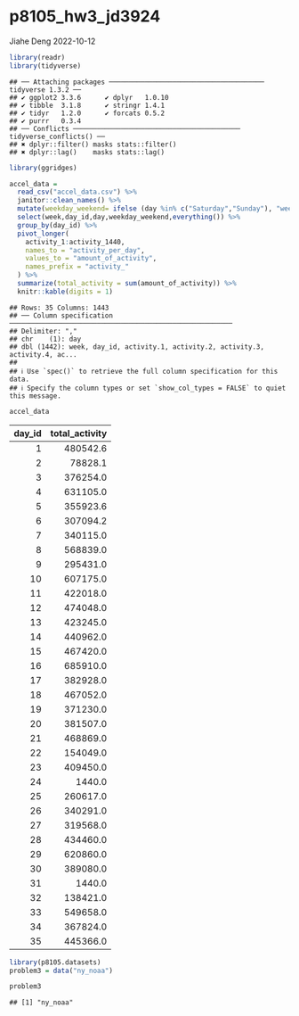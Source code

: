 p8105_hw3_jd3924
================
Jiahe Deng
2022-10-12

``` r
library(readr)
library(tidyverse)
```

    ## ── Attaching packages ─────────────────────────────────────── tidyverse 1.3.2 ──
    ## ✔ ggplot2 3.3.6      ✔ dplyr   1.0.10
    ## ✔ tibble  3.1.8      ✔ stringr 1.4.1 
    ## ✔ tidyr   1.2.0      ✔ forcats 0.5.2 
    ## ✔ purrr   0.3.4      
    ## ── Conflicts ────────────────────────────────────────── tidyverse_conflicts() ──
    ## ✖ dplyr::filter() masks stats::filter()
    ## ✖ dplyr::lag()    masks stats::lag()

``` r
library(ggridges)
```

``` r
accel_data =
  read_csv("accel_data.csv") %>%
  janitor::clean_names() %>%
  mutate(weekday_weekend= ifelse (day %in% c("Saturday","Sunday"), "weekdend", "weekday")) %>%
  select(week,day_id,day,weekday_weekend,everything()) %>%
  group_by(day_id) %>%
  pivot_longer(
    activity_1:activity_1440,
    names_to = "activity_per_day",
    values_to = "amount_of_activity",
    names_prefix = "activity_"
  ) %>%
  summarize(total_activity = sum(amount_of_activity)) %>%
  knitr::kable(digits = 1)
```

    ## Rows: 35 Columns: 1443
    ## ── Column specification ────────────────────────────────────────────────────────
    ## Delimiter: ","
    ## chr    (1): day
    ## dbl (1442): week, day_id, activity.1, activity.2, activity.3, activity.4, ac...
    ## 
    ## ℹ Use `spec()` to retrieve the full column specification for this data.
    ## ℹ Specify the column types or set `show_col_types = FALSE` to quiet this message.

``` r
accel_data
```

| day_id | total_activity |
|-------:|---------------:|
|      1 |       480542.6 |
|      2 |        78828.1 |
|      3 |       376254.0 |
|      4 |       631105.0 |
|      5 |       355923.6 |
|      6 |       307094.2 |
|      7 |       340115.0 |
|      8 |       568839.0 |
|      9 |       295431.0 |
|     10 |       607175.0 |
|     11 |       422018.0 |
|     12 |       474048.0 |
|     13 |       423245.0 |
|     14 |       440962.0 |
|     15 |       467420.0 |
|     16 |       685910.0 |
|     17 |       382928.0 |
|     18 |       467052.0 |
|     19 |       371230.0 |
|     20 |       381507.0 |
|     21 |       468869.0 |
|     22 |       154049.0 |
|     23 |       409450.0 |
|     24 |         1440.0 |
|     25 |       260617.0 |
|     26 |       340291.0 |
|     27 |       319568.0 |
|     28 |       434460.0 |
|     29 |       620860.0 |
|     30 |       389080.0 |
|     31 |         1440.0 |
|     32 |       138421.0 |
|     33 |       549658.0 |
|     34 |       367824.0 |
|     35 |       445366.0 |

``` r
library(p8105.datasets)
problem3 = data("ny_noaa")

problem3
```

    ## [1] "ny_noaa"
